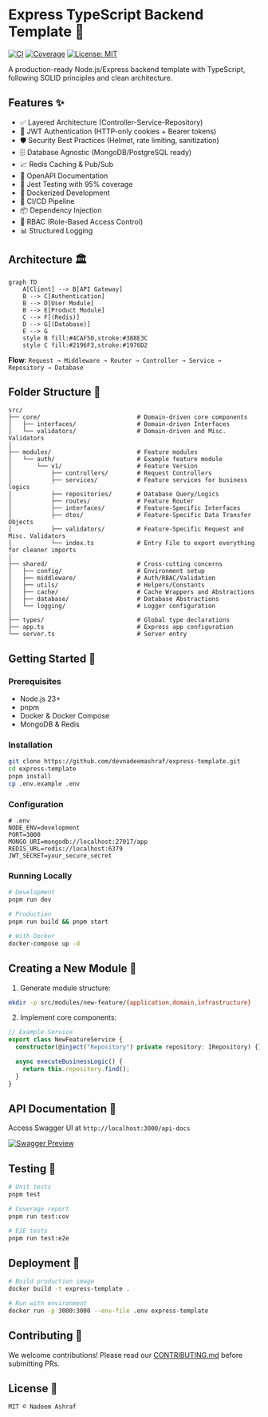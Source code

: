 # Express TypeScript Backend Template 🚀

[![CI](https://github.com/yourusername/express-template/actions/workflows/ci.yml/badge.svg)](https://github.com/devnadeemashraf/express-template/actions)
[![Coverage](https://img.shields.io/badge/coverage-95%25-brightgreen)]()
[![License: MIT](https://img.shields.io/badge/License-MIT-yellow.svg)]()

A production-ready Node.js/Express backend template with TypeScript, following SOLID principles and clean architecture.

## Features ✨

- ✅ Layered Architecture (Controller-Service-Repository)
- 🔐 JWT Authentication (HTTP-only cookies + Bearer tokens)
- 🛡️ Security Best Practices (Helmet, rate limiting, sanitization)
- 🗄️ Database Agnostic (MongoDB/PostgreSQL ready)
- 📈 Redis Caching & Pub/Sub
- 📝 OpenAPI Documentation
- 🧪 Jest Testing with 95% coverage
- 🐳 Dockerized Development
- 🔄 CI/CD Pipeline
- 📦 Dependency Injection
- 🚦 RBAC (Role-Based Access Control)
- 📊 Structured Logging

## Architecture 🏛️

```mermaid
graph TD
    A[Client] --> B[API Gateway]
    B --> C[Authentication]
    B --> D[User Module]
    B --> E[Product Module]
    C --> F[(Redis)]
    D --> G[(Database)]
    E --> G
    style B fill:#4CAF50,stroke:#388E3C
    style C fill:#2196F3,stroke:#1976D2
```

**Flow**:
`Request → Middleware → Router → Controller → Service → Repository → Database`

## Folder Structure 📂

```
src/
├── core/                           # Domain-driven core components
│   ├── interfaces/                 # Domain-driven Interfaces
│   └── validators/                 # Domain-driven and Misc. Validators
│
├── modules/                        # Feature modules
│   └── auth/                       # Example feature module
│       └── v1/                     # Feature Version
│           ├── controllers/        # Request Controllers
│           ├── services/           # Feature services for business logics
│           ├── repositories/       # Database Query/Logics
│           ├── routes/             # Feature Router
│           ├── interfaces/         # Feature-Specific Interfaces
│           ├── dtos/               # Feature-Specific Data Transfer Objects
│           ├── validators/         # Feature-Specific Request and Misc. Validators
│           └── index.ts            # Entry File to export everything for cleaner imports
│
├── shared/                         # Cross-cutting concerns
│   ├── config/                     # Environment setup
│   ├── middleware/                 # Auth/RBAC/Validation
│   ├── utils/                      # Helpers/Constants
│   ├── cache/                      # Cache Wrappers and Abstractions
│   ├── database/                   # Database Abstractions
│   └── logging/                    # Logger configuration
│
├── types/                          # Global type declarations
├── app.ts                          # Express app configuration
└── server.ts                       # Server entry
```

## Getting Started 🚦

### Prerequisites

- Node.js 23+
- pnpm
- Docker & Docker Compose
- MongoDB & Redis

### Installation

```bash
git clone https://github.com/devnadeemashraf/express-template.git
cd express-template
pnpm install
cp .env.example .env
```

### Configuration

```env
# .env
NODE_ENV=development
PORT=3000
MONGO_URI=mongodb://localhost:27017/app
REDIS_URL=redis://localhost:6379
JWT_SECRET=your_secure_secret
```

### Running Locally

```bash
# Development
pnpm run dev

# Production
pnpm run build && pnpm start

# With Docker
docker-compose up -d
```

## Creating a New Module 🧩

1. Generate module structure:

```bash
mkdir -p src/modules/new-feature/{application,domain,infrastructure}
```

2. Implement core components:

```typescript
// Example Service
export class NewFeatureService {
  constructor(@inject("Repository") private repository: IRepository) {}

  async executeBusinessLogic() {
    return this.repository.find();
  }
}
```

## API Documentation 📘

Access Swagger UI at `http://localhost:3000/api-docs`

[![Swagger Preview](https://img.shields.io/badge/Swagger-UI-green)](http://localhost:3000/api-docs)

## Testing 🧪

```bash
# Unit tests
pnpm test

# Coverage report
pnpm run test:cov

# E2E tests
pnpm run test:e2e
```

## Deployment 🚀

```bash
# Build production image
docker build -t express-template .

# Run with environment
docker run -p 3000:3000 --env-file .env express-template
```

## Contributing 🤝

We welcome contributions! Please read our [CONTRIBUTING.md](CONTRIBUTING.md) before submitting PRs.

## License 📄

```
MIT © Nadeem Ashraf
```
